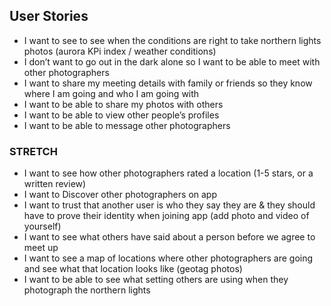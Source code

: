## User Stories
* I want to see to see when the conditions are right to take northern lights photos (aurora KPi index / weather conditions)
* I don’t want to go out in the dark alone so I want to be able to meet with other photographers
* I want to share my meeting details with family or friends so they know where I am going and who I am going with
* I want to be able to share my photos with others
* I want to be able to view other people’s profiles
* I want to be able to message other photographers

### STRETCH
* I want to see how other photographers rated a location (1-5 stars, or a written review)
* I want to Discover other photographers on app
* I want to trust that another user is who they say they are & they should have to prove their identity when joining app (add photo and video of yourself)
* I want to see what others have said about a person before we agree to meet up
* I want to see a map of locations where other photographers are going and see what that location looks like (geotag photos)
* I want to be able to see what setting others are using when they photograph the northern lights
